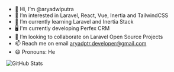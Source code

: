 - 👋 Hi, I’m @aryadwiputra
- 👀 I’m interested in Laravel, React, Vue, Inertia and TailwindCSS
- 🌱 I’m currently learning Laravel and Inertia Stack
- 🖥️ I'm currently developing Perfex CRM
- 💞️ I’m looking to collaborate on Laravel Open Source Projects
- 📫 Reach me on email aryadptr.developer@gmail.com
- 😄 Pronouns: He

![GitHub Stats](https://github-readme-stats.vercel.app/api?username=aryadwiputra&theme=dark&show_icons=true&hide_border=true&count_private=true)

<!---
aryadwiputra/aryadwiputra is a ✨ special ✨ repository because its `README.md` (this file) appears on your GitHub profile.
You can click the Preview link to take a look at your changes.
--->
